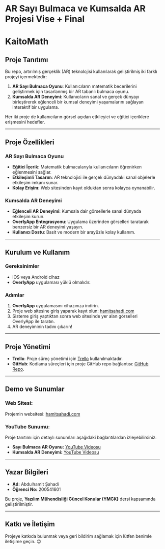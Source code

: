 # **AR Sayı Bulmaca ve Kumsalda AR Projesi Vise + Final**
# **KaitoMath**

## **Proje Tanıtımı**  
Bu repo, artırılmış gerçeklik (AR) teknolojisi kullanılarak geliştirilmiş iki farklı projeyi içermektedir:  
1. **AR Sayı Bulmaca Oyunu**: Kullanıcıların matematik becerilerini geliştirmek için tasarlanmış bir AR tabanlı bulmaca oyunu.  
2. **Kumsalda AR Deneyimi**: Kullanıcıların sanal ve gerçek dünyayı birleştirerek eğlenceli bir kumsal deneyimi yaşamalarını sağlayan interaktif bir uygulama.  

Her iki proje de kullanıcıların görsel açıdan etkileyici ve eğitici içeriklere erişmesini hedefler.

---

## **Proje Özellikleri**  
### **AR Sayı Bulmaca Oyunu**
- **Eğitici İçerik**: Matematik bulmacalarıyla kullanıcıların öğrenirken eğlenmesini sağlar.  
- **Etkileşimli Tasarım**: AR teknolojisi ile gerçek dünyadaki sanal objelerle etkileşim imkanı sunar.  
- **Kolay Erişim**: Web sitesinden kayıt olduktan sonra kolayca oynanabilir.  

### **Kumsalda AR Deneyimi**
- **Eğlenceli AR Deneyimi**: Kumsala dair görsellerle sanal dünyada etkileşim kurun.  
- **OverlyApp Entegrasyonu**: Uygulama üzerinden görselleri taratarak benzersiz bir AR deneyimi yaşayın.  
- **Kullanıcı Dostu**: Basit ve modern bir arayüzle kolay kullanım.  

---

## **Kurulum ve Kullanım**  
### **Gereksinimler**  
- iOS veya Android cihaz  
- **OverlyApp** uygulaması yüklü olmalıdır.  

### **Adımlar**  
1. **OverlyApp** uygulamasını cihazınıza indirin.  
2. Proje web sitesine giriş yaparak kayıt olun: [hamitsahadi.com](http://hamitsahadi.com)  
3. Sisteme giriş yaptıktan sonra web sitesinde yer alan görselleri OverlyApp ile taratın.  
4. AR deneyiminin tadını çıkarın!  

---

## **Proje Yönetimi**  
- **Trello**: Proje süreç yönetimi için [Trello](https://trello.com/b/8d3tUOEk/ymgk) kullanılmaktadır.  
- **GitHub**: Kodlama süreçleri için proje GitHub repo bağlantısı: [GitHub Repo](https://github.com/AbdulhamidShahade/YMGK).  

---

## **Demo ve Sunumlar**  
### **Web Sitesi:**  
Projemin websitesi: [hamitsahadi.com](http://hamitsahadi.com)

### **YouTube Sunumu:**  
Proje tanıtımı için detaylı sunumları aşağıdaki bağlantılardan izleyebilirsiniz:  
- **Sayı Bulmaca AR Oyunu:** [YouTube Videosu](https://www.youtube.com/shorts/17aLSiUavBY)  
- **Kumsalda AR Deneyimi:** [YouTube Videosu](https://www.youtube.com/shorts/Y-4KEx7hAYY)  

---

## **Yazar Bilgileri**  
- **Ad:** Abdulhamit Şahadi  
- **Öğrenci No:** 200541601  

Bu proje, **Yazılım Mühendisliği Güncel Konular (YMGK)** dersi kapsamında geliştirilmiştir.  

---

## **Katkı ve İletişim**  
Projeye katkıda bulunmak veya geri bildirim sağlamak için lütfen benimle iletişime geçin. 😊
